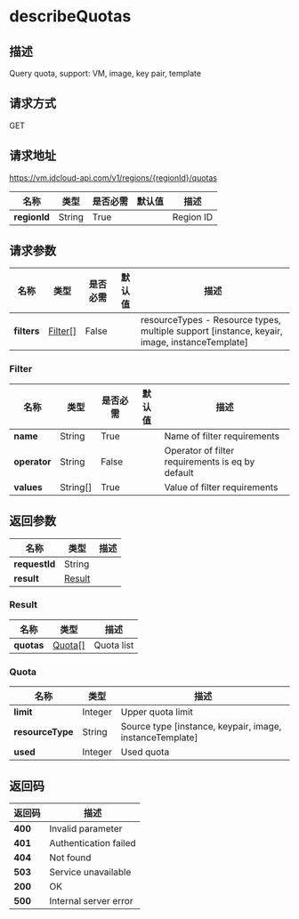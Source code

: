 # describeQuotas


## 描述
Query quota, support: VM, image, key pair, template


## 请求方式
GET

## 请求地址
https://vm.jdcloud-api.com/v1/regions/{regionId}/quotas

|名称|类型|是否必需|默认值|描述|
|---|---|---|---|---|
|**regionId**|String|True||Region ID|

## 请求参数
|名称|类型|是否必需|默认值|描述|
|---|---|---|---|---|
|**filters**|[Filter[]](##Filter)|False||resourceTypes - Resource types, multiple support [instance, keyair, image, instanceTemplate]<br>|

### <a name="Filter">Filter</a>
|名称|类型|是否必需|默认值|描述|
|---|---|---|---|---|
|**name**|String|True||Name of filter requirements|
|**operator**|String|False||Operator of filter requirements is eq by default|
|**values**|String[]|True||Value of filter requirements|

## 返回参数
|名称|类型|描述|
|---|---|---|
|**requestId**|String||
|**result**|[Result](##Result)||


### <a name="Result">Result</a>
|名称|类型|描述|
|---|---|---|
|**quotas**|[Quota[]](##Quota)|Quota list|
### <a name="Quota">Quota</a>
|名称|类型|描述|
|---|---|---|
|**limit**|Integer|Upper quota limit|
|**resourceType**|String|Source type [instance, keypair, image, instanceTemplate]|
|**used**|Integer|Used quota|

## 返回码
|返回码|描述|
|---|---|
|**400**|Invalid parameter|
|**401**|Authentication failed|
|**404**|Not found|
|**503**|Service unavailable|
|**200**|OK|
|**500**|Internal server error|
